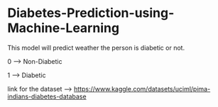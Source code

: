 # Diabetes-Prediction-using-Machine-Learning

This model will predict weather the person is diabetic or not.

0 --> Non-Diabetic

1 --> Diabetic

link for the dataset --> https://www.kaggle.com/datasets/uciml/pima-indians-diabetes-database
